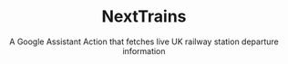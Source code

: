 ---
title: NextTrains
subtitle: "A Google Assistant Action that fetches live UK railway station departure information"
link: https://assistant.google.com/services/a/uid/0000002b9e81557d
lang: "PHP"
ordering: 7
---
